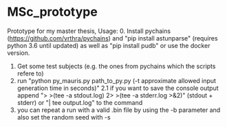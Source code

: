 # MSc_prototype
Prototype for my master thesis,
Usage: 
0. Install pychains (https://github.com/vrthra/pychains) and "pip install astunparse" (requires python 3.6 until updated) as well as "pip install pudb" or use the docker version.
1. Get some test subjects (e.g. the ones from pychains which the scripts refere to)
2. run "python py_mauris.py path_to_py.py (-t approximate allowed input generation time in seconds)"
2.1 if you want to save the console output append "> >(tee -a stdout.log) 2> >(tee -a stderr.log >&2)" (stdout + stderr) or "| tee output.log" to the command
3. you can repeat a run with a valid .bin file by using the -b parameter and also set the random seed with -s

